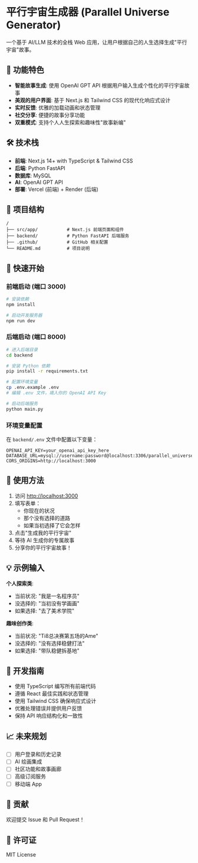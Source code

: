 # 平行宇宙生成器 (Parallel Universe Generator)

一个基于 AI/LLM 技术的全栈 Web 应用，让用户根据自己的人生选择生成"平行宇宙"故事。

## 🌟 功能特色

- **智能故事生成**: 使用 OpenAI GPT API 根据用户输入生成个性化的平行宇宙故事
- **美观的用户界面**: 基于 Next.js 和 Tailwind CSS 的现代化响应式设计
- **实时反馈**: 优雅的加载动画和状态管理
- **社交分享**: 便捷的故事分享功能
- **双重模式**: 支持个人人生探索和趣味性"故事新编"

## 🛠 技术栈

- **前端**: Next.js 14+ with TypeScript & Tailwind CSS
- **后端**: Python FastAPI
- **数据库**: MySQL
- **AI**: OpenAI GPT API
- **部署**: Vercel (前端) + Render (后端)

## 📁 项目结构

```
/
├── src/app/           # Next.js 前端页面和组件
├── backend/           # Python FastAPI 后端服务
├── .github/           # GitHub 相关配置
└── README.md          # 项目说明
```

## 🚀 快速开始

### 前端启动 (端口 3000)

```bash
# 安装依赖
npm install

# 启动开发服务器
npm run dev
```

### 后端启动 (端口 8000)

```bash
# 进入后端目录
cd backend

# 安装 Python 依赖
pip install -r requirements.txt

# 配置环境变量
cp .env.example .env
# 编辑 .env 文件，填入你的 OpenAI API Key

# 启动后端服务
python main.py
```

### 环境变量配置

在 `backend/.env` 文件中配置以下变量：

```env
OPENAI_API_KEY=your_openai_api_key_here
DATABASE_URL=mysql://username:password@localhost:3306/parallel_universe
CORS_ORIGINS=http://localhost:3000
```

## 🎯 使用方法

1. 访问 [http://localhost:3000](http://localhost:3000)
2. 填写表单：
   - 你现在的状况
   - 那个没有选择的道路
   - 如果当初选择了它会怎样
3. 点击"生成我的平行宇宙"
4. 等待 AI 生成你的专属故事
5. 分享你的平行宇宙故事！

## 💡 示例输入

**个人探索类**:
- 当前状况: "我是一名程序员"
- 没选择的: "当初没有学画画"
- 如果选择: "去了美术学院"

**趣味创作类**:
- 当前状况: "Ti8总决赛第五场的Ame"
- 没选择的: "没有选择稳健打法"
- 如果选择: "带队稳健拆基地"

## 🔧 开发指南

- 使用 TypeScript 编写所有前端代码
- 遵循 React 最佳实践和状态管理
- 使用 Tailwind CSS 确保响应式设计
- 优雅处理错误并提供用户反馈
- 保持 API 响应结构化和一致性

## 📈 未来规划

- [ ] 用户登录和历史记录
- [ ] AI 绘画集成
- [ ] 社区功能和故事画廊
- [ ] 高级订阅服务
- [ ] 移动端 App

## 🤝 贡献

欢迎提交 Issue 和 Pull Request！

## 📄 许可证

MIT License
